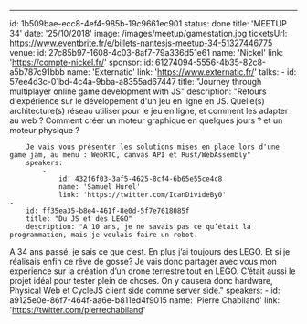 ---
id: 1b509bae-ecc8-4ef4-985b-19c9661ec901
status: done
title: 'MEETUP 34'
date: '25/10/2018'
image: /images/meetup/gamestation.jpg
ticketsUrl: https://www.eventbrite.fr/e/billets-nantesjs-meetup-34-51327446775
venue:
    id: 27c85b97-1608-4c03-8af7-79a336d51e61
    name: 'Nickel'
    link: 'https://compte-nickel.fr/'
sponsor:
    id: 61274094-5556-4b35-82c8-a5b787c91bbb
    name: 'Externatic'
    link: 'https://www.externatic.fr/'
talks:
    -
        id: 57ee4d3c-01bd-4c4a-9bba-a8355ad67447
        title: "Journey through multiplayer online game development with JS"
        description: "Retours d'expérience sur le dévelopement d'un jeu en ligne en JS. Quelle(s) architecture(s) réseau utiliser pour le jeu en ligne, et comment les adapter au web ? Comment créer un moteur graphique en quelques jours ? et un moteur physique ?
        
        Je vais vous présenter les solutions mises en place lors d'une game jam, au menu : WebRTC, canvas API et Rust/WebAssembly"
        speakers:
            -
                id: 432f6f03-3af5-4625-8cf4-6b65e55ce4c8
                name: 'Samuel Hurel'
                link: 'https://twitter.com/IcanDivideBy0'
    -
        id: ff35ea35-b8e4-461f-8e0d-5f7e7618085f
        title: "Du JS et des LEGO"
        description: "A 10 ans, je ne savais pas ce qu’était la programmation, mais je voulais faire un robot.
A  34 ans passé, je sais ce que c’est. En plus j’ai toujours des LEGO. Et si je réalisais enfin ce rêve de gosse?
Je vais donc partager avec vous mon expérience sur la création d’un drone terrestre tout en LEGO.
C’était aussi le projet idéal pour tester plein de choses.
On y causera donc hardware, Physical Web et CycleJS client side comme server side."
        speakers:
            -
                id: a9125e0e-86f7-464f-aa6e-b811ed4f9015
                name: 'Pierre Chabiland'
                link: 'https://twitter.com/pierrechabiland'

